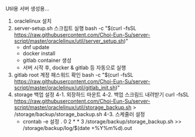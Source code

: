 Util용 서버 생성용...
1. oraclelinux 설치
2. server-setup.sh 스크립트 실행       bash -c "$(curl -fsSL https://raw.githubusercontent.com/Choi-Eun-Su/server-script/master/oraclelinux/util/server_setup.sh)"
	- dnf update
	- docker install
	- gitlab container 생성
	- 서버 시작 후, docker & gitlab 등 자동으로 실행
3. gitlab root 계정 패스워드 확인        bash -c "$(curl -fsSL https://raw.githubusercontent.com/Choi-Eun-Su/server-script/master/oraclelinux/util/gitlab_init.sh)"
4. storage 백업 설정
	4-1. 외장하드 마운트
	4-2. 백업 스크림드 내려받기 curl -fsSL https://raw.githubusercontent.com/Choi-Eun-Su/server-script/master/oraclelinux/util/storage_backup.sh > /storage/backup/storage_backup.sh
	4-3. 스케줄러 설정
	- crontab -e 설정 
		. 0 2 * * 3 /storage/backup/storage_backup.sh >> /storage/backup/log/$(date +\%Y\%m\%d).out

